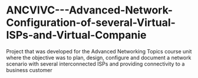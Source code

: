 # ANCVIVC---Advanced-Network-Configuration-of-several-Virtual-ISPs-and-Virtual-Companie
Project that was developed for the Advanced Networking Topics course unit where the objective was to plan, design, configure and document a network scenario with several interconnected ISPs and providing connectivity to a business customer
